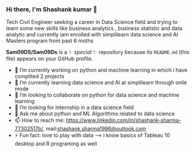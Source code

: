 ### Hi there, I'm Shashank kumar 👋

Tech Civil Engineer seeking a career in Data Science field and trying to learn some new skills like business analytics , business statistic and data analytic
and currently iam enrolled with simplilearn data science and AI Masters program from past 6 moths

**Sam09DS/Sam09Ds** is a ✨ _special_ ✨ repository because its `README.md` (this file) appears on your GitHub profile.



- 🔭 I’m currently working on python and machine learning in which i have complited 2 projects
- 🌱 I’m currently learning data science and AI at simplilearn through onlie mode
- 👯 I’m looking to collaborate on python for data science and machine learning
- 🤔 I’m looking for internship in a data science field  
- 💬 Ask me about python and ML Algorithms related to data science
- 📫 How to reach me: https://www.linkedin.com/in/shashank-sharma-77302517b/, mail:shashank.sharma1996@outlook.com
- ⚡ Fun fact: love to play with data 
--> I know basics of Tableau 10 desktop and R programing as well
